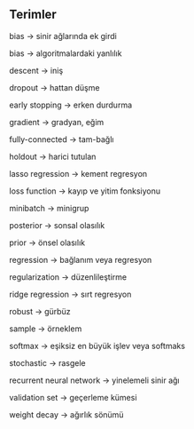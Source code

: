 ## Terimler

bias -> sinir ağlarında ek girdi

bias -> algoritmalardaki yanlılık

descent -> iniş

dropout ->  hattan düşme

early stopping -> erken durdurma

gradient -> gradyan, eğim

fully-connected -> tam-bağlı

holdout -> harici tutulan

lasso regression -> kement regresyon

loss function ->  kayıp ve yitim fonksiyonu

minibatch -> minigrup

posterior -> sonsal olasılık

prior -> önsel olasılık

regression -> bağlanım veya regresyon

regularization -> düzenlileştirme

ridge regression -> sırt regresyon

robust -> gürbüz

sample -> örneklem

softmax -> eşiksiz en büyük işlev veya softmaks

stochastic -> rasgele

recurrent neural network -> yinelemeli sinir ağı

validation set -> geçerleme kümesi

weight decay -> ağırlık sönümü
